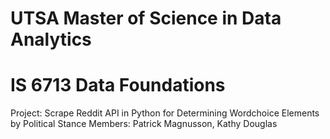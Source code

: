 # UTSA Master of Science in Data Analytics
# IS 6713 Data Foundations

Project: Scrape Reddit API in Python for Determining Wordchoice Elements by Political Stance
Members: Patrick Magnusson, Kathy Douglas
